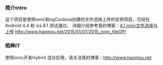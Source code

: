 ### 简介intro
这个项目是使用ionic和ngCordova创建的文件选择上传的实例项目，已经在Android 4.4 和 ios 8.1 测试通过。
详细介绍参考我的博客：[4.1 ionic文件选择与上传](http://www.haomou.net/2015/01/07/2015_ionic_fileOP/ )
http://www.haomou.net/2015/01/07/2015_ionic_fileOP/ 

### 皓眸IT

使用ionic开发Hybrid 混合应用，请关注我的博客：http://www.haomou.net